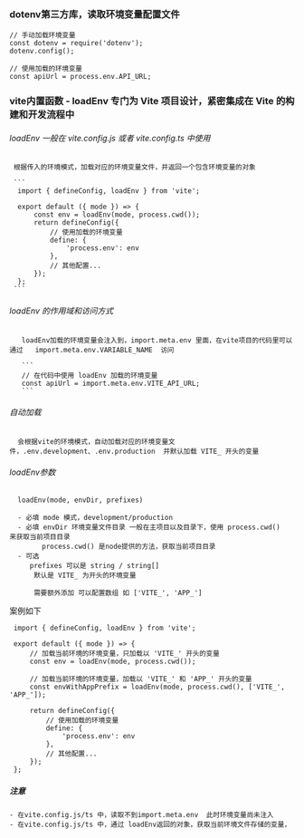 ### dotenv第三方库，读取环境变量配置文件
  ```
  // 手动加载环境变量
  const dotenv = require('dotenv');
  dotenv.config();

  // 使用加载的环境变量
  const apiUrl = process.env.API_URL;
  ```

### vite内置函数 - loadEnv 专门为 Vite 项目设计，紧密集成在 Vite 的构建和开发流程中
  ######  loadEnv 一般在 vite.config.js 或者 vite.config.ts 中使用
     根据传入的环境模式，加载对应的环境变量文件，并返回一个包含环境变量的对象

     ```
      import { defineConfig, loadEnv } from 'vite';

      export default ({ mode }) => {
          const env = loadEnv(mode, process.cwd());
          return defineConfig({
              // 使用加载的环境变量
              define: {
                  'process.env': env
              },
              // 其他配置...
          });
      };
     ```


  ###### loadEnv 的作用域和访问方式
       loadEnv加载的环境变量会注入到，import.meta.env 里面，在vite项目的代码里可以通过   import.meta.env.VARIABLE_NAME  访问

       ```
       // 在代码中使用 loadEnv 加载的环境变量
       const apiUrl = import.meta.env.VITE_API_URL;
       ```

  ###### 自动加载
      会根据vite的环境模式，自动加载对应的环境变量文件，.env.development、.env.production  并默认加载 VITE_ 开头的变量


  ###### loadEnv参数
      loadEnv(mode, envDir, prefixes)

      - 必填 mode 模式，development/production 
      - 必填 envDir 环境变量文件目录 一般在主项目以及目录下，使用 process.cwd()  来获取当前项目目录
            process.cwd() 是node提供的方法，获取当前项目目录 
      - 可选
         prefixes 可以是 string / string[] 
          默认是 VITE_ 为开头的环境变量

          需要额外添加 可以配置数组 如 ['VITE_', 'APP_'] 

   案例如下
   ```
    import { defineConfig, loadEnv } from 'vite';

    export default ({ mode }) => {
        // 加载当前环境的环境变量，只加载以 'VITE_' 开头的变量
        const env = loadEnv(mode, process.cwd());

        // 加载当前环境的环境变量，加载以 'VITE_' 和 'APP_' 开头的变量
        const envWithAppPrefix = loadEnv(mode, process.cwd(), ['VITE_', 'APP_']);

        return defineConfig({
            // 使用加载的环境变量
            define: {
                'process.env': env
            },
            // 其他配置...
        });
    };
   ```


  ##### 注意
    - 在vite.config.js/ts 中，读取不到import.meta.env  此时环境变量尚未注入
    - 在vite.config.js/ts 中，通过 loadEnv返回的对象，获取当前环境文件存储的变量，

    
    
